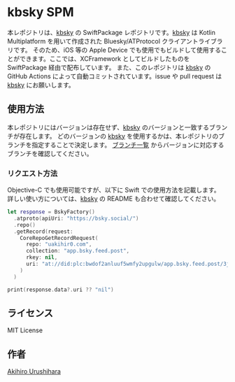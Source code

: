 # kbsky SPM

本レポジトリは、[kbsky] の SwiftPackage レポジトリです。[kbsky] は Kotlin Multiplatform を用いて作成された Bluesky/ATProtocol クライアントライブラリです。
そのため、iOS 等の Apple Device でも使用でもビルドして使用することができます。ここでは、XCFramework としてビルドしたものを SwiftPackage 経由で配布しています。
また、このレポジトリは [kbsky] の GitHub Actions によって自動コミットされています。issue や pull request は [kbsky] にお願いします。

## 使用方法

本レポジトリにはバージョンは存在せず、[kbsky] のバージョンと一致するブランチが存在します。
どのバージョンの [kbsky] を使用するかは、本レポジトリのブランチを指定することで決定します。
[ブランチ一覧](https://github.com/uakihir0/kbsky-cocoapods/branches) からバージョンに対応するブランチを確認してください。

### リクエスト方法

Objective-C でも使用可能ですが、以下に Swift での使用方法を記載します。
詳しい使い方については、[kbsky] の README も合わせて確認してください。

```swift
let response = BskyFactory()
  .atproto(apiUri: "https://bsky.social/")
  .repo()
  .getRecord(request:
    CoreRepoGetRecordRequest(
      repo: "uakihir0.com",
      collection: "app.bsky.feed.post",
      rkey: nil,
      uri: "at://did:plc:bwdof2anluuf5wmfy2upgulw/app.bsky.feed.post/3jqcyfp3zt22s"
    )
  )

print(response.data?.uri ?? "nil") 
```

## ライセンス

MIT License

## 作者

[Akihiro Urushihara](https://github.com/uakihir0)


[kbsky]: https://github.com/uakihir0/kbsky